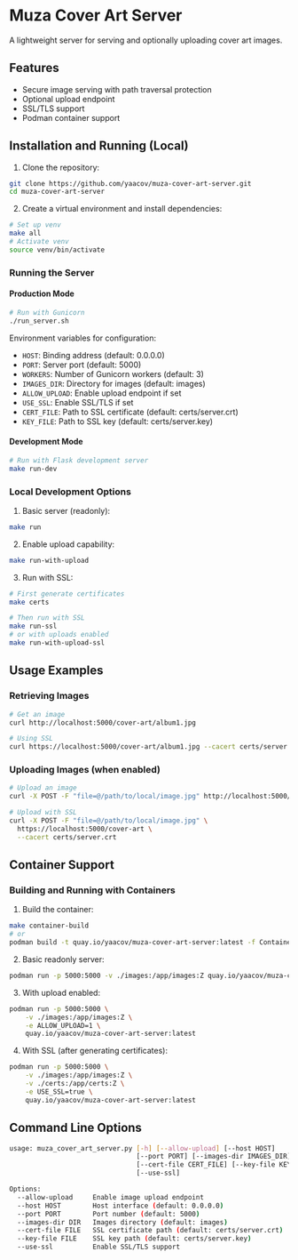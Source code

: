 # Muza Cover Art Server

A lightweight server for serving and optionally uploading cover art images.

## Features

- Secure image serving with path traversal protection
- Optional upload endpoint
- SSL/TLS support
- Podman container support

## Installation and Running (Local)

1. Clone the repository:
```bash
git clone https://github.com/yaacov/muza-cover-art-server.git
cd muza-cover-art-server
```

2. Create a virtual environment and install dependencies:
```bash
# Set up venv
make all
# Activate venv
source venv/bin/activate
```

### Running the Server

#### Production Mode

```bash
# Run with Gunicorn
./run_server.sh
```

Environment variables for configuration:
- `HOST`: Binding address (default: 0.0.0.0)
- `PORT`: Server port (default: 5000)
- `WORKERS`: Number of Gunicorn workers (default: 3)
- `IMAGES_DIR`: Directory for images (default: images)
- `ALLOW_UPLOAD`: Enable upload endpoint if set
- `USE_SSL`: Enable SSL/TLS if set
- `CERT_FILE`: Path to SSL certificate (default: certs/server.crt)
- `KEY_FILE`: Path to SSL key (default: certs/server.key)

#### Development Mode

```bash
# Run with Flask development server
make run-dev
```

### Local Development Options

1. Basic server (readonly):
```bash
make run
```

2. Enable upload capability:
```bash
make run-with-upload
```

3. Run with SSL:
```bash
# First generate certificates
make certs

# Then run with SSL
make run-ssl
# or with uploads enabled
make run-with-upload-ssl
```

## Usage Examples

### Retrieving Images

```bash
# Get an image
curl http://localhost:5000/cover-art/album1.jpg

# Using SSL
curl https://localhost:5000/cover-art/album1.jpg --cacert certs/server.crt
```

### Uploading Images (when enabled)

```bash
# Upload an image
curl -X POST -F "file=@/path/to/local/image.jpg" http://localhost:5000/cover-art

# Upload with SSL
curl -X POST -F "file=@/path/to/local/image.jpg" \
  https://localhost:5000/cover-art \
  --cacert certs/server.crt
```

## Container Support

### Building and Running with Containers

1. Build the container:
```bash
make container-build
# or
podman build -t quay.io/yaacov/muza-cover-art-server:latest -f Containerfile .
```

2. Basic readonly server:
```bash
podman run -p 5000:5000 -v ./images:/app/images:Z quay.io/yaacov/muza-cover-art-server:latest
```

3. With upload enabled:
```bash
podman run -p 5000:5000 \
    -v ./images:/app/images:Z \
    -e ALLOW_UPLOAD=1 \
    quay.io/yaacov/muza-cover-art-server:latest
```

4. With SSL (after generating certificates):
```bash
podman run -p 5000:5000 \
    -v ./images:/app/images:Z \
    -v ./certs:/app/certs:Z \
    -e USE_SSL=true \
    quay.io/yaacov/muza-cover-art-server:latest
```

## Command Line Options

```bash
usage: muza_cover_art_server.py [-h] [--allow-upload] [--host HOST]
                                [--port PORT] [--images-dir IMAGES_DIR]
                                [--cert-file CERT_FILE] [--key-file KEY_FILE]
                                [--use-ssl]

Options:
  --allow-upload     Enable image upload endpoint
  --host HOST        Host interface (default: 0.0.0.0)
  --port PORT        Port number (default: 5000)
  --images-dir DIR   Images directory (default: images)
  --cert-file FILE   SSL certificate path (default: certs/server.crt)
  --key-file FILE    SSL key path (default: certs/server.key)
  --use-ssl          Enable SSL/TLS support
```
